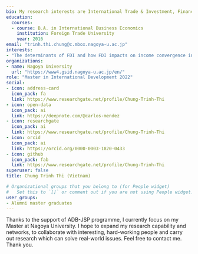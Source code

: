 ```yaml
---
bio: My research interests are International Trade & Investment, Financial Forecasting, Regional Development, Spatial Analysis
education:
  courses:
  - course: B.A. in International Business Economics
    institution: Foreign Trade University
    year: 2016
email: "trinh.thi.chung@c.mbox.nagoya-u.ac.jp"
interests:
- "The determinants of FDI and how FDI impacts on income convergence in Vietnam"
organizations:
- name: Nagoya University
  url: "https://www4.gsid.nagoya-u.ac.jp/en/"
role: "Master in International Development 2022"
social:
- icon: address-card
  icon_pack: fa
  link: https://www.researchgate.net/profile/Chung-Trinh-Thi
- icon: open-data
  icon_pack: ai
  link: https://deepnote.com/@carlos-mendez
- icon: researchgate
  icon_pack: ai
  link: https://www.researchgate.net/profile/Chung-Trinh-Thi
- icon: orcid
  icon_pack: ai
  link: https://orcid.org/0000-0003-1820-0433
- icon: github
  icon_pack: fab
  link: https://www.researchgate.net/profile/Chung-Trinh-Thi
superuser: false
title: Chung Trinh Thi (Vietnam)

# Organizational groups that you belong to (for People widget)
#   Set this to `[]` or comment out if you are not using People widget.
user_groups:
- Alumni master graduates
---
```


Thanks to the support of ADB-JSP programme, I currently focus on my Master at Nagoya University. I hope to expand my research capability and networks, to collaborate with interesting, hard-working people and carry out research which can solve real-world issues. Feel free to contact me. Thank you.
